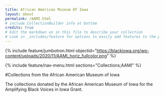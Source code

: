 ```yaml
---
title: African American Museum Of Iowa
layout: about
permalink: /AAMI.html
# include CollectionBuilder info at bottom
credits: true
# Edit the markdown on in this file to describe your collection
# Look in _includes/feature for options to easily add features to the page
---
```


{% include feature/jumbotron.html objectid="https://blackiowa.org/wp-content/uploads/2020/11/AAMI_horiz_fullcolor.png" %} 

{% include feature/nav-menu.html sections="Collections;AAMI" %}

#Collections from the African American Museum of Iowa

The collections donated by the African American Museum of Iowa for the Amplifying Black Voices in Iowa Grant.
